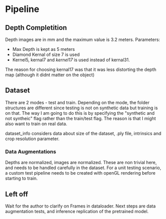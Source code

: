 # Pipeline
## Depth Completition

Depth images are in mm and the maximum value is 3.2 meters. 
Parameters: 
- Max Depth is kept as 5 meters
- Diamond Kernal of size 7 is used
- Kernel5, kernal7 and *kernel17* is used instead of kernal31. 

The reason for choosing kernal17 was that it was less distorting the depth map (although it didnt matter on the object)


## Dataset
There are 2 modes - test and train. Depending on the mode, the folder structures are different since testing is not on synthetic data but training is on that. The way I am going to do this is by specifying the "synthetic and not syntheic" flag rather than the train/test flag. The reason is that I might also want to train on real data. 

dataset_info considers data about size of the dataset, .ply file, intrinsics and crop resolution parameter. 

### Data Augmentations
Depths are normalized, images are normalized. These are non trivial here, and needs to be handled carefully in the dataset. For a unit testing scenario, a custom test pipeline needs to be created with openGL rendering before starting to train. 


## Left off
Wait for the author to clarify on Frames in dataloader. Next steps are data augmentation tests, and inference replication of the pretrained model.
 